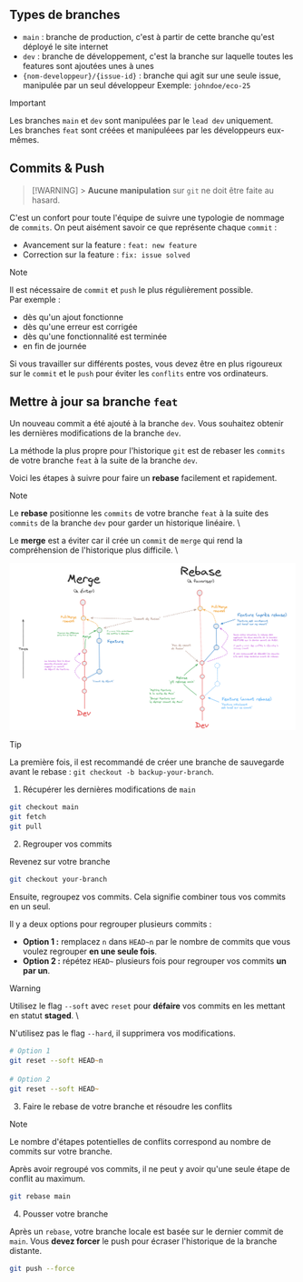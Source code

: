 ## Types de branches

- `main` : branche de production, c'est à partir de cette branche qu'est déployé le site internet
- `dev` : branche de développement, c'est la branche sur laquelle toutes les features sont ajoutées unes à unes
- `{nom-developpeur}/{issue-id}` : branche qui agit sur une seule issue, manipulée par un seul développeur
  Exemple: `johndoe/eco-25`

> [!IMPORTANT]
> Les branches `main` et `dev` sont manipulées par le `lead dev` uniquement. \
> Les branches `feat` sont créées et manipuléees par les développeurs eux-mêmes.

## Commits & Push

> [!WARNING] > **Aucune manipulation** sur `git` ne doit être faite au hasard.

C'est un confort pour toute l'équipe de suivre une typologie de nommage de `commits`. On peut aisément savoir ce que représente chaque `commit` :

- Avancement sur la feature : `feat: new feature`
- Correction sur la feature : `fix: issue solved`

> [!NOTE]
> Il est nécessaire de `commit` et `push` le plus régulièrement possible. \
> Par exemple :
>
> - dès qu'un ajout fonctionne
> - dès qu'une erreur est corrigée
> - dès qu'une fonctionnalité est terminée
> - en fin de journée
>
> Si vous travailler sur différents postes, vous devez être en plus rigoureux sur le `commit` et le `push` pour éviter les `conflits` entre vos ordinateurs.

## Mettre à jour sa branche `feat`

Un nouveau commit a été ajouté à la branche `dev`. Vous souhaitez obtenir les dernières modifications de la branche `dev`.

La méthode la plus propre pour l'historique `git` est de rebaser les `commits` de votre branche `feat` à la suite de la branche `dev`.

Voici les étapes à suivre pour faire un **rebase** facilement et rapidement.

> [!NOTE]
> Le **rebase** positionne les `commits` de votre branche `feat` à la suite des `commits` de la branche `dev` pour garder un historique linéaire. \
>
> Le **merge** est a éviter car il crée un `commit` de `merge` qui rend la compréhension de l'historique plus difficile. \
>
> ![Différence entre rebase et main](/public/rebase-or-merge.png)

> [!TIP]
> La première fois, il est recommandé de créer une branche de sauvegarde avant le rebase : `git checkout -b backup-your-branch`.

1. Récupérer les dernières modifications de `main`

```zsh
git checkout main
git fetch
git pull
```

2. Regrouper vos commits

Revenez sur votre branche

```zsh
git checkout your-branch
```

Ensuite, regroupez vos commits. Cela signifie combiner tous vos commits en un seul.

Il y a deux options pour regrouper plusieurs commits :

- **Option 1 :** remplacez `n` dans `HEAD~n` par le nombre de commits que vous voulez regrouper **en une seule fois**.
- **Option 2 :** répétez `HEAD~` plusieurs fois pour regrouper vos commits **un par un**.

> [!WARNING]
> Utilisez le flag `--soft` avec `reset` pour **défaire** vos commits en les mettant en statut **staged**. \
>
> N'utilisez pas le flag `--hard`, il supprimera vos modifications.

```zsh
# Option 1
git reset --soft HEAD~n

# Option 2
git reset --soft HEAD~
```

3. Faire le rebase de votre branche et résoudre les conflits

> [!NOTE]
> Le nombre d'étapes potentielles de conflits correspond au nombre de commits sur votre branche.

Après avoir regroupé vos commits, il ne peut y avoir qu'une seule étape de conflit au maximum.

```zsh
git rebase main
```

4. Pousser votre branche

Après un `rebase`, votre branche locale est basée sur le dernier commit de `main`. Vous **devez forcer** le push pour écraser l'historique de la branche distante.

```zsh
git push --force
```

